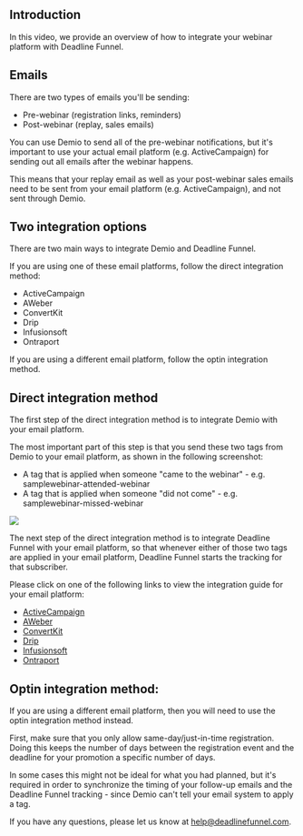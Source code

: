 ##  Introduction

In this video, we provide an overview of how to integrate your webinar
platform with Deadline Funnel.

## Emails

There are two types of emails you'll be sending:

  * Pre-webinar (registration links, reminders)
  * Post-webinar (replay, sales emails)

You can use Demio to send all of the pre-webinar notifications, but it's
important to use your actual email platform (e.g. ActiveCampaign) for sending
out all emails after the webinar happens.

This means that your replay email as well as your post-webinar sales emails
need to be sent from your email platform (e.g. ActiveCampaign), and not sent
through Demio.

## Two integration options

There are two main ways to integrate Demio and Deadline Funnel.

If you are using one of these email platforms, follow the direct integration
method:

  * ActiveCampaign
  * AWeber
  * ConvertKit
  * Drip
  * Infusionsoft
  * Ontraport

If you are using a different email platform, follow the optin integration
method.

## Direct integration method

The first step of the direct integration method is to integrate Demio with
your email platform.

The most important part of this step is that you send these two tags from
Demio to your email platform, as shown in the following screenshot:

  * A tag that is applied when someone "came to the webinar" - e.g. samplewebinar-attended-webinar
  * A tag that is applied when someone "did not come" - e.g. samplewebinar-missed-webinar

![](https://s3.amazonaws.com/helpscout.net/docs/assets/53974d6ce4b0c76107b109d1/images/5d28ba502c7d3a2ec4becf3d/file-vWDb5OTLQp.png)

The next step of the direct integration method is to integrate Deadline Funnel
with your email platform, so that whenever either of those two tags are
applied in your email platform, Deadline Funnel starts the tracking for that
subscriber.

Please click on one of the following links to view the integration guide for
your email platform:

  * [ActiveCampaign](https://documentation.deadlinefunnel.com/category/319-activecampaign)
  * [AWeber](https://documentation.deadlinefunnel.com/category/326-aweber)
  * [ConvertKit](https://documentation.deadlinefunnel.com/category/320-convertkit)
  * [Drip](https://documentation.deadlinefunnel.com/category/318-drip)
  * [Infusionsoft](https://documentation.deadlinefunnel.com/category/321-infusionsoft)
  * [Ontraport](https://documentation.deadlinefunnel.com/category/317-ontraport)

## Optin integration method:

If you are using a different email platform, then you will need to use the
optin integration method instead.

First, make sure that you only allow same-day/just-in-time registration. Doing
this keeps the number of days between the registration event and the deadline
for your promotion a specific number of days.

In some cases this might not be ideal for what you had planned, but it's
required in order to synchronize the timing of your follow-up emails and the
Deadline Funnel tracking - since Demio can't tell your email system to apply a
tag.

If you have any questions, please let us know at
[help@deadlinefunnel.com](mailto:mailto:help@deadlinefunnel.com).

